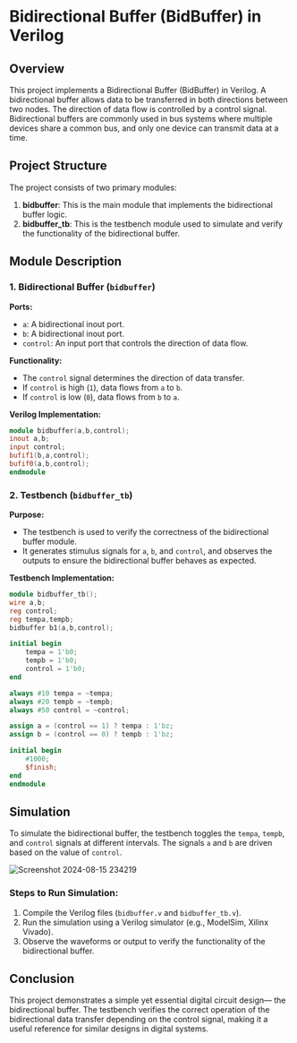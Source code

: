 
# Bidirectional Buffer (BidBuffer) in Verilog

## Overview

This project implements a Bidirectional Buffer (BidBuffer) in Verilog. A bidirectional buffer allows data to be transferred in both directions between two nodes. The direction of data flow is controlled by a control signal. Bidirectional buffers are commonly used in bus systems where multiple devices share a common bus, and only one device can transmit data at a time.

## Project Structure

The project consists of two primary modules:

1. **bidbuffer**: This is the main module that implements the bidirectional buffer logic.
2. **bidbuffer_tb**: This is the testbench module used to simulate and verify the functionality of the bidirectional buffer.

## Module Description

### 1. Bidirectional Buffer (`bidbuffer`)

**Ports:**
- `a`: A bidirectional inout port.
- `b`: A bidirectional inout port.
- `control`: An input port that controls the direction of data flow.

**Functionality:**
- The `control` signal determines the direction of data transfer.
- If `control` is high (`1`), data flows from `a` to `b`.
- If `control` is low (`0`), data flows from `b` to `a`.

**Verilog Implementation:**
```verilog
module bidbuffer(a,b,control);
inout a,b;
input control;
bufif1(b,a,control);
bufif0(a,b,control);
endmodule
```

### 2. Testbench (`bidbuffer_tb`)

**Purpose:**
- The testbench is used to verify the correctness of the bidirectional buffer module.
- It generates stimulus signals for `a`, `b`, and `control`, and observes the outputs to ensure the bidirectional buffer behaves as expected.

**Testbench Implementation:**
```verilog
module bidbuffer_tb();
wire a,b;
reg control;
reg tempa,tempb;
bidbuffer b1(a,b,control);

initial begin 
    tempa = 1'b0;
    tempb = 1'b0;
    control = 1'b0;
end 

always #10 tempa = ~tempa;
always #20 tempb = ~tempb;
always #50 control = ~control;

assign a = (control == 1) ? tempa : 1'bz;
assign b = (control == 0) ? tempb : 1'bz;

initial begin 
    #1000;
    $finish;
end 
endmodule
```

## Simulation

To simulate the bidirectional buffer, the testbench toggles the `tempa`, `tempb`, and `control` signals at different intervals. The signals `a` and `b` are driven based on the value of `control`. 

![Screenshot 2024-08-15 234219](https://github.com/user-attachments/assets/7bd2b731-48d5-472f-ad6e-abe000806c87)

### Steps to Run Simulation:

1. Compile the Verilog files (`bidbuffer.v` and `bidbuffer_tb.v`).
2. Run the simulation using a Verilog simulator (e.g., ModelSim, Xilinx Vivado).
3. Observe the waveforms or output to verify the functionality of the bidirectional buffer.

## Conclusion

This project demonstrates a simple yet essential digital circuit design— the bidirectional buffer. The testbench verifies the correct operation of the bidirectional data transfer depending on the control signal, making it a useful reference for similar designs in digital systems.

